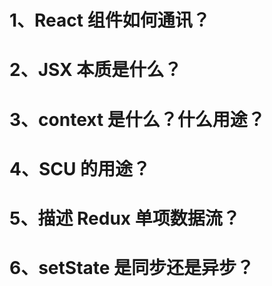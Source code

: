 # 1、React 组件如何通讯？

# 2、JSX 本质是什么？

# 3、context 是什么？什么用途？

# 4、SCU 的用途？

# 5、描述 Redux 单项数据流？

# 6、setState 是同步还是异步？


